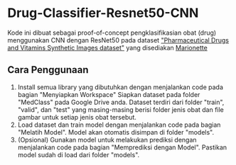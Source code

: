 # Drug-Classifier-Resnet50-CNN
Kode ini dibuat sebagai proof-of-concept pengklasifikasian obat (drug) menggunakan CNN dengan ResNet50 pada dataset ["Pharmaceutical Drugs and Vitamins Synthetic Images dataset"](https://www.kaggle.com/datasets/vencerlanz09/pharmaceutical-drugs-and-vitamins-synthetic-images) yang disediakan [Marionette](https://www.kaggle.com/vencerlanz09)

## Cara Penggunaan ##
1. Install semua library yang dibutuhkan dengan menjalankan code pada bagian "Menyiapkan Workspace"
Siapkan dataset pada folder "MedClass" pada Google Drive anda. Dataset terdiri dari folder "train", "valid", dan "test" yang masing-masing berisi folder jenis obat dan file gambar untuk setiap jenis obat tersebut.
2. Load dataset dan train model dengan menjalankan code pada bagian "Melatih Model". Model akan otomatis disimpan di folder "models".
3. (Opsional) Gunakan model untuk melakukan prediksi dengan menjalankan code pada bagian "Memprediksi dengan Model". Pastikan model sudah di load dari folder "models".
